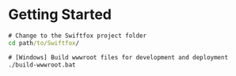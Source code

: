 # Getting Started

```cmd
# Change to the Swiftfox project folder
cd path/to/Swiftfox/

# [Windows] Build wwwroot files for development and deployment
./build-wwwroot.bat
```
